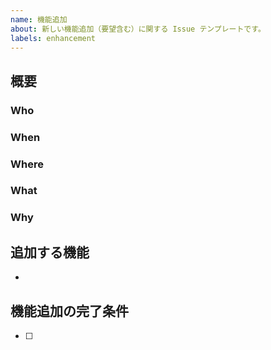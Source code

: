 ```yaml
---
name: 機能追加
about: 新しい機能追加（要望含む）に関する Issue テンプレートです。
labels: enhancement
---
```


## 概要
<!-- 追加機能の概要をこの行の下から書いてください。 -->


<!-- 追加機能の 5W(1H) をこの行の下から埋めてください。課題を明確化するために、全ての項目を埋めることを推奨します。-->
### Who


### When


### Where


### What


### Why


<!-- ### How
How は「この方法で解決しそう」という案があれば追記してください。 -->


## 追加する機能
<!-- 追加する機能を箇条書きで、この行の下から書いてください。 -->
- 

## 機能追加の完了条件
<!-- 何をすることで機能追加が完了と見なせるか、箇条書きでこの行の下から書いてください。 -->
- [ ] 